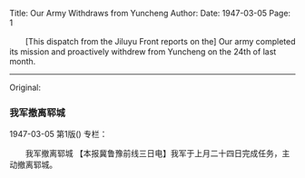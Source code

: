 Title: Our Army Withdraws from Yuncheng
Author:
Date: 1947-03-05
Page: 1

　　[This dispatch from the Jiluyu Front reports on the] Our army completed its mission and proactively withdrew from Yuncheng on the 24th of last month.



<hr /> 

Original: 


### 我军撤离郓城

1947-03-05
第1版()
专栏：

　　我军撤离郓城
    【本报冀鲁豫前线三日电】我军于上月二十四日完成任务，主动撤离郓城。

